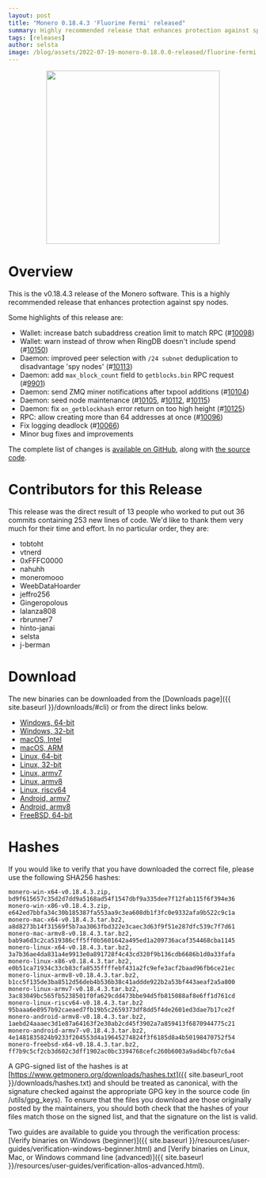 ```yaml
---
layout: post
title: "Monero 0.18.4.3 'Fluorine Fermi' released"
summary: Highly recommended release that enhances protection against spy nodes. 
tags: [releases]
author: selsta
image: /blog/assets/2022-07-19-monero-0.18.0.0-released/fluorine-fermi.png
---
```


<div align="center">
  <img src="{{ page.image }}" width="350px">
</div>

# Overview

This is the v0.18.4.3 release of the Monero software. This is a highly recommended release that enhances protection against spy nodes.

Some highlights of this release are:

- Wallet: increase batch subaddress creation limit to match RPC (#[10098](https://github.com/monero-project/monero/pull/10098))
- Wallet: warn instead of throw when RingDB doesn't include spend (#[10150](https://github.com/monero-project/monero/pull/10150))
- Daemon: improved peer selection with `/24 subnet` deduplication to disadvantage 'spy nodes' (#[10113](https://github.com/monero-project/monero/pull/10113)) 
- Daemon: add `max_block_count` field to `getblocks.bin` RPC request (#[9901](https://github.com/monero-project/monero/pull/9901))
- Daemon: send ZMQ miner notifications after txpool additions (#[10104](https://github.com/monero-project/monero/pull/10104))
- Daemon: seed node maintenance (#[10105](https://github.com/monero-project/monero/pull/10105), #[10112](https://github.com/monero-project/monero/pull/10112), #[10115](https://github.com/monero-project/monero/pull/10115))
- Daemon: fix `on_getblockhash` error return on too high height (#[10125](https://github.com/monero-project/monero/pull/10125))
- RPC: allow creating more than 64 addresses at once (#[10096](https://github.com/monero-project/monero/pull/10096))
- Fix logging deadlock (#[10066](https://github.com/monero-project/monero/pull/10066))
- Minor bug fixes and improvements

The complete list of changes is [available on GitHub](https://github.com/monero-project/monero/compare/v0.18.4.2...v0.18.4.3), along with [the source code](https://github.com/monero-project/monero/tree/v0.18.4.3).

# Contributors for this Release

This release was the direct result of 13 people who worked to put out 36 commits containing 253 new lines of code. We'd like to thank them very much for their time and effort. In no particular order, they are:

- tobtoht
- vtnerd
- 0xFFFC0000
- nahuhh
- moneromooo
- WeebDataHoarder
- jeffro256
- Gingeropolous
- lalanza808
- rbrunner7
- hinto-janai
- selsta
- j-berman

# Download

The new binaries can be downloaded from the [Downloads page]({{ site.baseurl }}/downloads/#cli) or from the direct links below.

- [Windows, 64-bit](https://downloads.getmonero.org/cli/monero-win-x64-v0.18.4.3.zip)
- [Windows, 32-bit](https://downloads.getmonero.org/cli/monero-win-x86-v0.18.4.3.zip)
- [macOS, Intel](https://downloads.getmonero.org/cli/monero-mac-x64-v0.18.4.3.tar.bz2)
- [macOS, ARM](https://downloads.getmonero.org/cli/monero-mac-armv8-v0.18.4.3.tar.bz2)
- [Linux, 64-bit](https://downloads.getmonero.org/cli/monero-linux-x64-v0.18.4.3.tar.bz2)
- [Linux, 32-bit](https://downloads.getmonero.org/cli/monero-linux-x86-v0.18.4.3.tar.bz2)
- [Linux, armv7](https://downloads.getmonero.org/cli/monero-linux-armv7-v0.18.4.3.tar.bz2)
- [Linux, armv8](https://downloads.getmonero.org/cli/monero-linux-armv8-v0.18.4.3.tar.bz2)
- [Linux, riscv64](https://downloads.getmonero.org/cli/monero-linux-riscv64-v0.18.4.3.tar.bz2)
- [Android, armv7](https://downloads.getmonero.org/cli/monero-android-armv7-v0.18.4.3.tar.bz2)
- [Android, armv8](https://downloads.getmonero.org/cli/monero-android-armv8-v0.18.4.3.tar.bz2)
- [FreeBSD, 64-bit](https://downloads.getmonero.org/cli/monero-freebsd-x64-v0.18.4.3.tar.bz2)

# Hashes

If you would like to verify that you have downloaded the correct file, please use the following SHA256 hashes:

```
monero-win-x64-v0.18.4.3.zip, bd9f615657c35d2d7dd9a5168ad54f1547dbf9a335dee7f12fab115f6f394e36
monero-win-x86-v0.18.4.3.zip, e642ed7bbfa34c30b185387fa553aa9c3ea608db1f3fc0e9332afa9b522c9c1a
monero-mac-x64-v0.18.4.3.tar.bz2, a8d8273b14f31569f5b7aa3063fbd322e3caec3d63f9f51e287dfc539c7f7d61
monero-mac-armv8-v0.18.4.3.tar.bz2, bab9a6d3c2ca519386cff5ff0b5601642a495ed1a209736acaf354468cba1145
monero-linux-x64-v0.18.4.3.tar.bz2, 3a7b36ae4da831a4e9913e0a891728f4c43cd320f9b136cdb6686b1d0a33fafa
monero-linux-x86-v0.18.4.3.tar.bz2, e0b51ca71934c33cb83cfa8535ffffebf431a2fc9efe3acf2baad96fb6ce21ec
monero-linux-armv8-v0.18.4.3.tar.bz2, b1cc5f135de3ba8512d56deb4b536b38c41addde922b2a53bf443aeaf2a5a800
monero-linux-armv7-v0.18.4.3.tar.bz2, 3ac83049bc565fb5238501f0fa629cdd473bbe94d5fb815088af8e6ff1d761cd
monero-linux-riscv64-v0.18.4.3.tar.bz2 95baaa6e8957b92caeaed7fb19b5c2659373df8dd5f4de2601ed3dae7b17ce2f
monero-android-armv8-v0.18.4.3.tar.bz2, 1aebd24aaaec3d1e87a64163f2e30ab2cd45f3902a7a859413f6870944775c21
monero-android-armv7-v0.18.4.3.tar.bz2, 4e1481835824b9233f204553d4a19645274824f3f6185d8a4b50198470752f54
monero-freebsd-x64-v0.18.4.3.tar.bz2, ff7b9c5cf2cb3d602c3dff1902ac0bc3394768cefc260b6003a9ad4bcfb7c6a4
```

A GPG-signed list of the hashes is at [https://www.getmonero.org/downloads/hashes.txt]({{ site.baseurl_root }}/downloads/hashes.txt) and should be treated as canonical, with the signature checked against the appropriate GPG key in the source code (in /utils/gpg_keys). To ensure that the files you download are those originally posted by the maintainers, you should both check that the hashes of your files match those on the signed list, and that the signature on the list is valid.

Two guides are available to guide you through the verification process: [Verify binaries on Windows (beginner)]({{ site.baseurl }}/resources/user-guides/verification-windows-beginner.html) and [Verify binaries on Linux, Mac, or Windows command line (advanced)]({{ site.baseurl }}/resources/user-guides/verification-allos-advanced.html).
